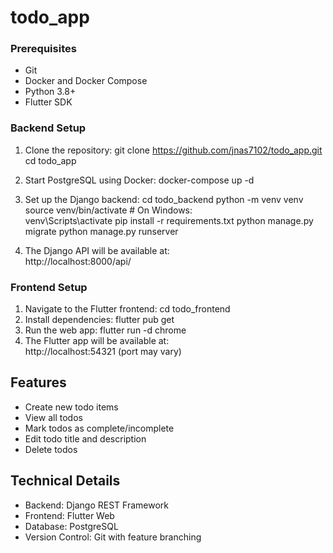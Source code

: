 # todo_app
### Prerequisites
- Git
- Docker and Docker Compose
- Python 3.8+
- Flutter SDK

### Backend Setup

1. Clone the repository:
   git clone https://github.com/jnas7102/todo_app.git
   cd todo_app
2. Start PostgreSQL using Docker:
   docker-compose up -d
3. Set up the Django backend:
   cd todo_backend
   python -m venv venv
   source venv/bin/activate  # On Windows:       
   venv\Scripts\activate
   pip install -r requirements.txt
   python manage.py migrate
   python manage.py runserver

4. The Django API will be available at:       
   http://localhost:8000/api/

### Frontend Setup

1. Navigate to the Flutter frontend:
   cd todo_frontend
2. Install dependencies:
   flutter pub get
3. Run the web app:
   flutter run -d chrome
4. The Flutter app will be available at:     
   http://localhost:54321 (port may vary)

## Features

- Create new todo items
- View all todos
- Mark todos as complete/incomplete
- Edit todo title and description
- Delete todos

## Technical Details

- Backend: Django REST Framework
- Frontend: Flutter Web
- Database: PostgreSQL
- Version Control: Git with feature branching
